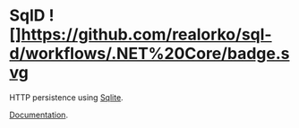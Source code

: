 # SqlD ![]https://github.com/realorko/sql-d/workflows/.NET%20Core/badge.svg

HTTP persistence using [Sqlite](https://sqlite.org). 

[Documentation](https://github.com/RealOrko/sql-d/blob/master/docs/_.md).

